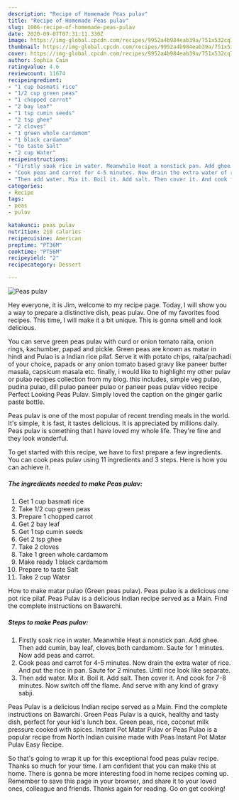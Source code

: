 ```yaml
---
description: "Recipe of Homemade Peas pulav"
title: "Recipe of Homemade Peas pulav"
slug: 1006-recipe-of-homemade-peas-pulav
date: 2020-09-07T07:31:11.330Z
image: https://img-global.cpcdn.com/recipes/9952a4b984eab39a/751x532cq70/peas-pulav-recipe-main-photo.jpg
thumbnail: https://img-global.cpcdn.com/recipes/9952a4b984eab39a/751x532cq70/peas-pulav-recipe-main-photo.jpg
cover: https://img-global.cpcdn.com/recipes/9952a4b984eab39a/751x532cq70/peas-pulav-recipe-main-photo.jpg
author: Sophia Cain
ratingvalue: 4.6
reviewcount: 11674
recipeingredient:
- "1 cup basmati rice"
- "1/2 cup green peas"
- "1 chopped carrot"
- "2 bay leaf"
- "1 tsp cumin seeds"
- "2 tsp ghee"
- "2 cloves"
- "1 green whole cardamom"
- "1 black cardamom"
- "to taste Salt"
- "2 cup Water"
recipeinstructions:
- "Firstly soak rice in water. Meanwhile Heat a nonstick pan. Add ghee. Then add cumin, bay leaf, cloves,both cardamom. Saute for 1 minutes. Now add peas and carrot."
- "Cook peas and carrot for 4-5 minutes. Now drain the extra water of rice. And put the rice in pan. Saute for 2 minutes. Until rice look like separate."
- "Then add water. Mix it. Boil it. Add salt. Then cover it. And cook for 7-8 minutes. Now switch off the flame. And serve with any kind of gravy sabji."
categories:
- Recipe
tags:
- peas
- pulav

katakunci: peas pulav 
nutrition: 218 calories
recipecuisine: American
preptime: "PT36M"
cooktime: "PT56M"
recipeyield: "2"
recipecategory: Dessert

---
```



![Peas pulav](https://img-global.cpcdn.com/recipes/9952a4b984eab39a/751x532cq70/peas-pulav-recipe-main-photo.jpg)

Hey everyone, it is Jim, welcome to my recipe page. Today, I will show you a way to prepare a distinctive dish, peas pulav. One of my favorites food recipes. This time, I will make it a bit unique. This is gonna smell and look delicious.

You can serve green peas pulav with curd or onion tomato raita, onion rings, kachumber, papad and pickle. Green peas are known as matar in hindi and Pulao is a Indian rice pilaf. Serve it with potato chips, raita/pachadi of your choice, papads or any onion tomato based gravy like paneer butter masala, capsicum masala etc. finally, i would like to highlight my other pulav or pulao recipes collection from my blog. this includes, simple veg pulao, pudina pulao, dill pulao paneer pulao or paneer peas pulav video recipe Perfect Looking Peas Pulav. Simply loved the caption on the ginger garlic paste bottle.

Peas pulav is one of the most popular of recent trending meals in the world. It's simple, it is fast, it tastes delicious. It is appreciated by millions daily. Peas pulav is something that I have loved my whole life. They're fine and they look wonderful.


To get started with this recipe, we have to first prepare a few ingredients. You can cook peas pulav using 11 ingredients and 3 steps. Here is how you can achieve it.

<!--inarticleads1-->

##### The ingredients needed to make Peas pulav:

1. Get 1 cup basmati rice
1. Take 1/2 cup green peas
1. Prepare 1 chopped carrot
1. Get 2 bay leaf
1. Get 1 tsp cumin seeds
1. Get 2 tsp ghee
1. Take 2 cloves
1. Take 1 green whole cardamom
1. Make ready 1 black cardamom
1. Prepare to taste Salt
1. Take 2 cup Water


How to make matar pulao (Green peas pulav). Peas pulao is a delicious one pot rice pilaf. Peas Pulav is a delicious Indian recipe served as a Main. Find the complete instructions on Bawarchi. 

<!--inarticleads2-->

##### Steps to make Peas pulav:

1. Firstly soak rice in water. Meanwhile Heat a nonstick pan. Add ghee. Then add cumin, bay leaf, cloves,both cardamom. Saute for 1 minutes. Now add peas and carrot.
1. Cook peas and carrot for 4-5 minutes. Now drain the extra water of rice. And put the rice in pan. Saute for 2 minutes. Until rice look like separate.
1. Then add water. Mix it. Boil it. Add salt. Then cover it. And cook for 7-8 minutes. Now switch off the flame. And serve with any kind of gravy sabji.


Peas Pulav is a delicious Indian recipe served as a Main. Find the complete instructions on Bawarchi. Green Peas Pulav is a quick, healthy and tasty dish, perfect for your kid&#39;s lunch box. Green peas, rice, coconut milk pressure cooked with spices. Instant Pot Matar Pulav or Peas Pulao is a popular recipe from North Indian cuisine made with Peas Instant Pot Matar Pulav Easy Recipe. 

So that's going to wrap it up for this exceptional food peas pulav recipe. Thanks so much for your time. I am confident that you can make this at home. There is gonna be more interesting food in home recipes coming up. Remember to save this page in your browser, and share it to your loved ones, colleague and friends. Thanks again for reading. Go on get cooking!
